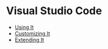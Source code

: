 # Visual Studio Code

* [Using It](./1_using/)
* [Customizing It](./2_customizing/)
* [Extending It](./3_extending/)